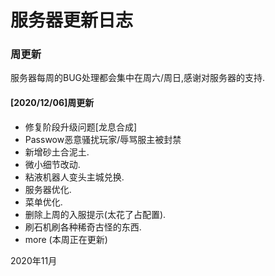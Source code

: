 # 服务器更新日志

### 周更新

服务器每周的BUG处理都会集中在周六/周日,感谢对服务器的支持.

#### [2020/12/06]周更新

* 修复阶段升级问题[龙息合成]
* Passwow恶意骚扰玩家/辱骂服主被封禁
* 新增砂土合泥土.
* 微小细节改动.
* 粘液机器人变头主城兑换.
* 服务器优化.
* 菜单优化.
* 删除上周的入服提示(太花了占配置).
* 刷石机刷各种稀奇古怪的东西.
* more (本周正在更新)

2020年11月
